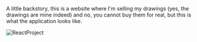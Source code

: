 A little backstory, this is a website where I'm selling my drawings (yes, the drawings are mine indeed) and no, you cannot buy them for real, but this is what the application looks like.

![ReactProject](https://user-images.githubusercontent.com/97594829/193471382-c1499c87-b902-459e-8304-7cda075f48f9.png)
